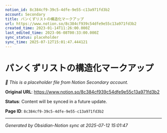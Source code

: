 ```yaml
---
notion_id: 8c384cf9-39c5-4dfe-9e55-c13a971fd3b2
account: Secondary
title: パンくずリストの構造化マークアップ
url: https://www.notion.so/8c384cf939c54dfe9e55c13a971fd3b2
created_time: 2023-01-14T11:26:00.000Z
last_edited_time: 2023-06-08T00:33:00.000Z
sync_status: placeholder
sync_time: 2025-07-12T15:01:47.444121
---
```


# パンくずリストの構造化マークアップ

*🔄 This is a placeholder file from Notion Secondary account.*

**Original URL**: https://www.notion.so/8c384cf939c54dfe9e55c13a971fd3b2

**Status**: Content will be synced in a future update.

**Page ID**: `8c384cf9-39c5-4dfe-9e55-c13a971fd3b2`

---

*Generated by Obsidian-Notion sync at 2025-07-12 15:01:47*
